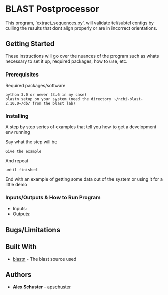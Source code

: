 # BLAST Postprocessor

This program, 'extract_sequences.py', will validate tel/subtel contigs by culling the results that dont align properly or are in incorrect orientations.

## Getting Started

These instructions will go over the nuances of the program such as whats necessary to set it up, required packages, how to use, etc.

### Prerequisites

Required packages/software

```
python 3.0 or newer (3.6 in my case)
blastn setup on your system (need the directory ~/ncbi-blast-2.10.0+/db/ from the blast lab)
```

### Installing

A step by step series of examples that tell you how to get a development env running

Say what the step will be

```
Give the example
```

And repeat

```
until finished
```

End with an example of getting some data out of the system or using it for a little demo

### Inputs/Outputs & How to Run Program

* Inputs:
* Outputs:

## Bugs/Limitations

## Built With

* [blastn](https://ftp.ncbi.nlm.nih.gov/blast/executables/blast+/LATEST/) - The blast source used

## Authors

* **Alex Schuster**  - [apschuster](https://github.com/apschuster)


